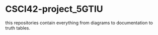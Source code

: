 # CSCI42-project_5GTIU
this repositories contain everything from diagrams to documentation to truth tables.
